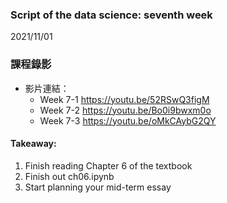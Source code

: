 ### Script of the data science: seventh week 
2021/11/01

### 課程錄影
* 影片連結： 
  * Week 7-1 https://youtu.be/52RSwQ3figM
  * Week 7-2 https://youtu.be/Bo0i9bwxm0o
  * Week 7-3 https://youtu.be/oMkCAybG2QY


#### Takeaway:
1.	Finish reading Chapter 6 of the textbook
2.	Finish out ch06.ipynb
3.  Start planning your mid-term essay
